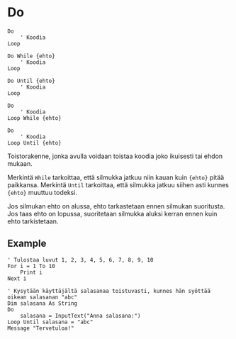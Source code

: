 <!--structure-->
Do
==

```eppabasic
Do
    ' Koodia
Loop

Do While {ehto}
    ' Koodia
Loop

Do Until {ehto}
    ' Koodia
Loop

Do
    ' Koodia
Loop While {ehto}

Do
    ' Koodia
Loop Until {ehto}
```

Toistorakenne, jonka avulla voidaan toistaa koodia joko ikuisesti tai ehdon mukaan.

Merkintä `While` tarkoittaa, että silmukka jatkuu
niin kauan kuin `{ehto}` pitää paikkansa.
Merkintä `Until` tarkoittaa, että silmukka jatkuu
siihen asti kunnes `{ehto}` muuttuu todeksi.

Jos silmukan ehto on alussa,
ehto tarkastetaan ennen silmukan suoritusta.
Jos taas ehto on lopussa,
suoritetaan silmukka aluksi kerran ennen kuin ehto tarkistetaan.

Example
---------
```eppabasic
' Tulostaa luvut 1, 2, 3, 4, 5, 6, 7, 8, 9, 10
For i = 1 To 10
    Print i
Next i
```
```eppabasic
' Kysytään käyttäjältä salasanaa toistuvasti, kunnes hän syöttää oikean salasanan "abc"
Dim salasana As String
Do
    salasana = InputText("Anna salasana:")
Loop Until salasana = "abc"
Message "Tervetuloa!"

```
